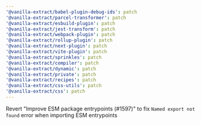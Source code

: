 ```yaml
---
'@vanilla-extract/babel-plugin-debug-ids': patch
'@vanilla-extract/parcel-transformer': patch
'@vanilla-extract/esbuild-plugin': patch
'@vanilla-extract/jest-transform': patch
'@vanilla-extract/webpack-plugin': patch
'@vanilla-extract/rollup-plugin': patch
'@vanilla-extract/next-plugin': patch
'@vanilla-extract/vite-plugin': patch
'@vanilla-extract/sprinkles': patch
'@vanilla-extract/compiler': patch
'@vanilla-extract/dynamic': patch
'@vanilla-extract/private': patch
'@vanilla-extract/recipes': patch
'@vanilla-extract/css-utils': patch
'@vanilla-extract/css': patch
---
```


Revert "Improve ESM package entrypoints (#1597)" to fix `Named export not found` error when importing ESM entrypoints

